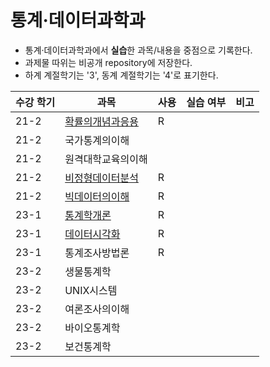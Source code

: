 # 통계·데이터과학과
* 통계·데이터과학과에서 **실습**한 과목/내용을 중점으로 기록한다.
* 과제물 따위는 비공개 repository에 저장한다.
* 하계 계절학기는 '3', 동계 계절학기는 '4'로 표기한다.

|수강 학기|과목|사용|실습 여부|비고|
|---|---|---|---|---|
|21-2|[확률의개념과응용]()|R|||
|21-2|국가통계의이해||||
|21-2|원격대학교육의이해||||
|21-2|[비정형데이터분석]()|R|||
|21-2|[빅데이터의이해]()|R|||
|23-1|[통계학개론]()|R|||
|23-1|[데이터시각화]()|R|||
|23-1|통계조사방법론|R|||
|23-2|생물통계학||||
|23-2|UNIX시스템||||
|23-2|여론조사의이해||||
|23-2|바이오통계학||||
|23-2|보건통계학||||
